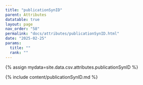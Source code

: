 ```yaml
---
title: "publicationSynID"
parent: Attributes
datatable: true
layout: page
nav_order: "58"
permalink: "docs/attributes/publicationSynID.html"
date: "2025-02-25"
params:
  title: ""
  rank: ""
---
```

{% assign mydata=site.data.csv.attributes.publicationSynID %} 

{% include content/publicationSynID.md %}
